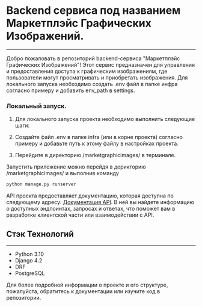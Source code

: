 # Backend сервиса под названием Маркетплэйс Графических Изображений.
---
Добро пожаловать в репозиторий backend-сервиса "Маркетплэйс Графических Изображений"! Этот сервис предназначен для управления и предоставления доступа к графическим изображениям, где пользователи могут просматривать и приобретать изображения.
Для локального запуска необходимо создать .env файл в папке инфра согласно примеру и добавить env_path в settings.

### Локальный запуск.
1. Для локального запуска проекта необходимо выполнить следующие шаги:

2. Создайте файл .env в папке infra (или в корне проекта) согласно примеру и добавьте путь к этому файлу в настройках проекта.

3. Перейдите в директорию /marketgraphicimages/ в терминале.

Запустить приложение можно перейдя в дерикторию /marketgraphicimages/ и выполнив команду

```bash
python manage.py runserver
```

API проекта предоставляет документацию, которая доступна по следующему адресу: [Документация API](https://pictura.acceleratorpracticum.ru/api/v1/swagger/). В ней вы найдете информацию о доступных эндпоинтах, запросах и ответах, что поможет вам в разработке клиентской части или взаимодействии с API.


## Стэк Технологий
---
- Python 3.10
- Django 4.2
- DRF
- PostgreSQL

Для более подробной информации о проекте и его структуре, пожалуйста, обратитесь к документации или изучите код в репозитории.
